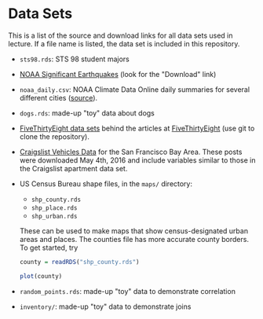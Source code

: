 
# Data Sets

This is a list of the source and download links for all data sets used in
lecture. If a file name is listed, the data set is included in this repository.

* `sts98.rds`: STS 98 student majors

* [NOAA Significant Earthquakes][quakes] (look for the "Download" link)

* `noaa_daily.csv`: NOAA Climate Data Online daily summaries for several
  different cities ([source][NOAA CDO]).

* `dogs.rds`: made-up "toy" data about dogs

* [FiveThirtyEight data sets][FiveThirtyEightData] behind the articles at
  [FiveThirtyEight][] (use git to clone the repository).

* [Craigslist Vehicles Data][vehicles] for the San Francisco Bay Area. These
  posts were downloaded May 4th, 2016 and include variables similar to those in
  the Craigslist apartment data set.

*   US Census Bureau shape files, in the `maps/` directory:

    + `shp_county.rds`
    + `shp_place.rds`
    + `shp_urban.rds`

    These can be used to make maps that show census-designated urban areas and
    places. The counties file has more accurate county borders. To get started,
    try

    ```r
    county = readRDS("shp_county.rds")

    plot(county)
    ```

* `random_points.rds`: made-up "toy" data to demonstrate correlation

* `inventory/`: made-up "toy" data to demonstrate joins

[quakes]: http://www.ngdc.noaa.gov/nndc/struts/form?t=101650&s=1&d=1
[NOAA CDO]: http://www.ncdc.noaa.gov/cdo-web/
[FiveThirtyEightData]: https://github.com/fivethirtyeight/data
[FiveThirtyEight]: http://fivethirtyeight.com/
[vehicles]: http://anson.ucdavis.edu/~nulle/cl_vehicles.rds

